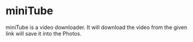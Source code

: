 # miniTube
miniTube is a video downloader. It will download the video from the given link will save it into the Photos.
